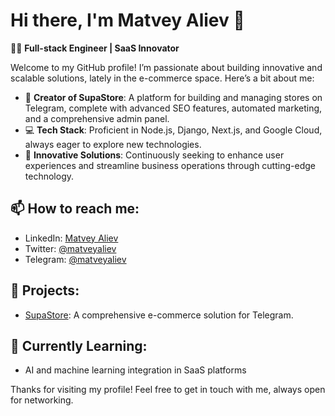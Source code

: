 # Hi there, I'm Matvey Aliev 👋

👨‍💻 **Full-stack Engineer | SaaS Innovator**

Welcome to my GitHub profile! I’m passionate about building innovative and scalable solutions, lately in the e-commerce space. Here’s a bit about me:

- 🔨 **Creator of SupaStore**: A platform for building and managing stores on Telegram, complete with advanced SEO features, automated marketing, and a comprehensive admin panel.
- 💻 **Tech Stack**: Proficient in Node.js, Django, Next.js, and Google Cloud, always eager to explore new technologies.
- 🌟 **Innovative Solutions**: Continuously seeking to enhance user experiences and streamline business operations through cutting-edge technology.

## 📫 How to reach me:

- LinkedIn: [Matvey Aliev](www.linkedin.com/in/matvey-aliev)
- Twitter: [@matveyaliev](https://x.com/matveyaliev)
- Telegram: [@matveyaliev](https://t.me/matveyaliev)

## 🚀 Projects:

- [SupaStore](https://admin.ditch-concept.com): A comprehensive e-commerce solution for Telegram.

## 🌱 Currently Learning:

- AI and machine learning integration in SaaS platforms

Thanks for visiting my profile! Feel free to get in touch with me, always open for networking.


